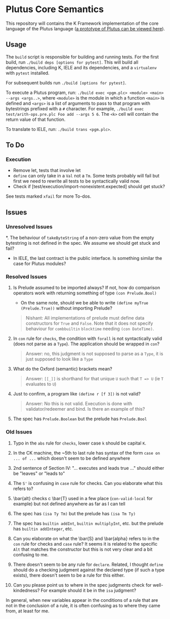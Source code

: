 Plutus Core Semantics
=====================

This repository will contains the K Framework implementation of the core
language of the Plutus language ([a prototype of Plutus can be viewed
here](https://github.com/input-output-hk/plutus-prototype)).

Usage
-----

The `build` script is responsible for building and running tests.
For the first build, run `./build deps [options for pytest]`.
This will build all dependencies, including K, IELE and its dependencies,
and a `virtualenv` with `pytest` installed.

For subsequent builds run `./build [options for pytest]`.

To execute a Plutus program, run: `./build exec <pgm.plc> <module> <main> --args <args..>`,
where `<module>` is the module in which a function `<main>` is defined and 
`<args>` is a list of arguments to pass to that program with bytestrings prefixed
with a `#` character. For example, `./build exec test/arith-ops.pre.plc Foo add --args 5 6`.
The `<k>` cell will contain the return value of that function.

To translate to IELE, run: `./build trans <pgm.plc>`.

To Do
-----

### Execution

- Remove let, tests that involve let
- `define` can only take in a `Val` not a `Tm`. Some tests probably will fail
  but first we need to rewrite all tests to be syntactically valid now.
- Check if [test/execution/import-nonexistent.expected] should get stuck?

See tests marked `xfail` for more To-dos.

Issues
------


### Unresolved Issues

*. The behaviour of `takeByteString` of a non-zero value from the empty
   bytestring is not defined in the spec. We assume we should get stuck and
   fail?

* In IELE, the last contract is the public interface. Is something similar the case for Plutus modules?

### Resolved Issues

1. Is Prelude assumed to be imported always? If not, how do comparison operators work with returning something of type `(con Prelude.Bool)`
   - On the same note, should we be able to write `(define myTrue (Prelude.True))` without importing Prelude?

   > Nishant: All implementations of prelude must define data constructors
   > for `True` and `False`. Note that it does not specify behaviour for `combbuiltin` `blocktime`
   > needing `(con DateTime)`.

2. In `con` rule for `checks`, the condition with `forall` is not syntactically valid (does not parse as a `Type`). The application should be wrapped in `con`?
   > Answer: no, this judgment is not supposed to parse as a `Type`, it is just supposed to look like a `Type`

3. What do the Oxford (semantic) brackets mean?

   > Answer: `[[_]]` is shorthand for that unique `U` such that `T => U` (ie `T` evaluates to `U`)

6. Just to confirm, a program like `(define r [f 3])` is not valid?

   > Answer: No this is not valid. Execution is done with validator/redeemer and bind. Is there an example of this?

11. The spec has `Prelude.Boolean` but the prelude has `Prelude.Bool`

### Old Issues

1. Typo in the `abs` rule for `checks`, lower case `k` should be capital `K`.

4. In the CK machine, the ~5th to last rule has syntax of the form `case on ... of ...` which doesn't seem to be defined anywhere
5. 2nd sentence of Section IV: "... executes and leads true ..." should either be "leaves" or "leads to"

7. The `S'` is confusing in `case` rule for checks. Can you elaborate what this refers to?
8. \bar{alt} checks c \bar{T} used in a few place (`con-valid-local` for example) but not defined anywhere as far as I can tell
9. The spec has `(isa Ty Tm)` but the prelude has `(isa Tm Ty)`
10. The spec has `builtin addInt`, `builtin multiplyInt`, etc. but the prelude has `builtin addInteger`, etc.
12. Can you elaborate on what the \bar{S} and \bar{alpha} refers to in the `con` rule for checks and `case` rule? It seems it is related to the specific `Alt` that matches the constructor but this is not very clear and a bit confusing to me.
13. There doesn't seem to be any rule for `declare`. Related, I thought `define` should do a checking judgment against the declared type (if such a type exists), there doesn't seem to be a rule for this either.
14. Can you please point us to where in the spec judgments check for well-kindedness? For example should it be in the `isa` judgment?

In general, when new variables appear in the conditions of a rule that are not in the conclusion of a rule, it is often confusing as to where they came from, at least for me.
